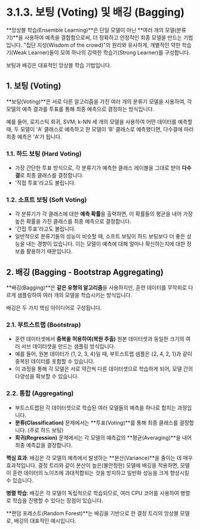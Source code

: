 # 3.1.3. 보팅 (Voting) 및 배깅 (Bagging)

**앙상블 학습(Ensemble Learning)**은 단일 모델이 아닌 **여러 개의 모델(분류기)**을 사용하여 예측을 결합함으로써, 더 정확하고 안정적인 최종 모델을 만드는 기법입니다. "집단 지성(Wisdom of the crowd)"의 원리와 유사하게, 개별적인 약한 학습기(Weak Learner)들이 모여 하나의 강력한 학습기(Strong Learner)를 구성합니다.

보팅과 배깅은 대표적인 앙상블 학습 기법입니다.

## 1. 보팅 (Voting)

**보팅(Voting)**은 서로 다른 알고리즘을 가진 여러 개의 분류기 모델을 사용하여, 각 모델의 예측 결과를 투표를 통해 최종 예측으로 결정하는 방식입니다.

예를 들어, 로지스틱 회귀, SVM, k-NN 세 개의 모델을 사용하여 어떤 데이터를 예측할 때, 두 모델이 'A' 클래스로 예측하고 한 모델이 'B' 클래스로 예측했다면, 다수결에 따라 최종 예측은 'A'가 됩니다.

### 1.1. 하드 보팅 (Hard Voting)

- 가장 간단한 투표 방식으로, 각 분류기가 예측한 클래스 레이블을 그대로 받아 **다수결**로 최종 클래스를 결정합니다.
- '직접 투표'라고도 불립니다.

### 1.2. 소프트 보팅 (Soft Voting)

- 각 분류기가 각 클래스에 대한 **예측 확률**을 출력하면, 이 확률들의 평균을 내어 가장 높은 확률을 가진 클래스를 최종 예측으로 결정합니다.
- '간접 투표'라고도 불립니다.
- 일반적으로 분류기들의 성능이 비슷할 때, 소프트 보팅이 하드 보팅보다 더 좋은 성능을 내는 경향이 있습니다. 이는 모델이 예측에 대해 얼마나 확신하는지에 대한 정보를 활용하기 때문입니다.

## 2. 배깅 (Bagging - Bootstrap Aggregating)

**배깅(Bagging)**은 **같은 유형의 알고리즘**을 사용하지만, 훈련 데이터를 무작위로 다르게 샘플링하여 여러 개의 모델을 학습시키는 방식입니다.

배깅은 두 가지 핵심 아이디어로 구성됩니다.

### 2.1. 부트스트랩 (Bootstrap)

- 훈련 데이터셋에서 **중복을 허용하여(복원 추출)** 원본 데이터셋과 동일한 크기의 여러 서브 데이터셋을 만드는 샘플링 방식입니다.
- 예를 들어, 원본 데이터가 {1, 2, 3, 4}일 때, 부트스트랩 샘플은 {2, 4, 2, 1}과 같이 중복된 데이터를 포함할 수 있습니다.
- 이 과정을 통해 각 모델은 서로 약간씩 다른 데이터셋으로 학습하게 되어, 모델 간의 다양성을 확보할 수 있습니다.

### 2.2. 통합 (Aggregating)

- 부트스트랩된 각 데이터셋으로 학습된 여러 모델들의 예측을 하나로 합치는 과정입니다.
- **분류(Classification)** 문제에서는 **투표(Voting)**를 통해 최종 클래스를 결정합니다. (주로 하드 보팅)
- **회귀(Regression)** 문제에서는 각 모델의 예측값의 **평균(Averaging)**을 내어 최종 예측값을 결정합니다.

**핵심 효과**: 배깅은 각 모델의 예측에서 발생하는 **분산(Variance)**을 줄이는 데 매우 효과적입니다. 결정 트리와 같이 분산이 높은(불안정한) 모델에 배깅을 적용하면, 모델이 훈련 데이터의 노이즈에 과대적합되는 것을 방지하고 일반화 성능을 크게 향상시킬 수 있습니다.

**병렬 학습**: 배깅은 각 모델이 독립적으로 학습되므로, 여러 CPU 코어를 사용하여 병렬로 학습을 진행할 수 있다는 장점이 있습니다.

**랜덤 포레스트(Random Forest)**는 배깅을 기반으로 한 결정 트리의 앙상블 모델로, 배깅의 대표적인 예시입니다.
